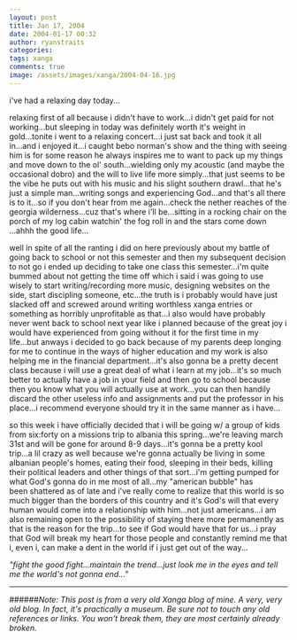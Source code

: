 ```yaml
---
layout: post
title: Jan 17, 2004
date: 2004-01-17 00:32
author: ryanstraits
categories:
tags: xanga
comments: true
image: /assets/images/xanga/2004-04-16.jpg
---
```

i've had a relaxing day today...

<!-- break -->

relaxing first of all because i didn't have to work...i didn't get paid for not working...but sleeping in today was definitely worth it's weight in gold...tonite i went to a relaxing concert...i just sat back and took it all in...and i enjoyed it...i caught bebo norman's show and the thing with seeing him is for some reason he always inspires me to want to pack up my things and move down to the ol' south...wielding only my acoustic (and maybe the occasional dobro) and the will to live life more simply...that just seems to be the vibe he puts out with his music and his slight southern drawl...that he's just a simple man...writing songs and experiencing God...and that's all there is to it...so if you don't hear from me again...check the nether reaches of the georgia wilderness...cuz that's where i'll be...sitting in a rocking chair on the porch of my log cabin watchin' the fog roll in and the stars come down ...ahhh the good life...

well in spite of all the ranting i did on here previously about my battle of going back to school or not this semester and then my subsequent decision to not go i ended up deciding to take one class this semester...i'm quite bummed about not getting the time off which i said i was going to use wisely to start writing/recording more music, designing websites on the side, start discipling someone, etc...the truth is i probably would have just slacked off and screwed around writing worthless xanga entries or something as horribly unprofitable as that...i also would have probably never went back to school next year like i planned because of the great joy i would have experienced from going without it for the first time in my life...but anways i decided to go back because of my parents deep longing for me to continue in the ways of higher education and my work is also helping me in the financial department...it's also gonna be a pretty decent class because i will use a great deal of what i learn at my job...it's so much better to actually have a job in your field and then go to school because then you know what you will actually use at work...you can then handily discard the other useless info and assignments and put the professor in his place...i recommend everyone should try it in the same manner as i have...

so this week i have officially decided that i will be going w/ a group of kids from six:forty on a missions trip to albania this spring...we're leaving march 31st and will be gone for around 8-9 days...it's gonna be a pretty kool trip...a lil crazy as well because we're gonna actually be living in some albanian people's homes, eating their food, sleeping in their beds, killing their political leaders and other things of that sort...i'm getting pumped for what God's gonna do in me most of all...my "american bubble" has been shattered as of late and i've really come to realize that this world is so much bigger than the borders of this country and it's God's will that every human would come into a relationship with him...not just americans...i am also remaining open to the possibility of staying there more permanently as that is the reason for the trip...to see if God would have that for us...i pray that God will break my heart for those people and constantly remind me that i, even i, can make a dent in the world if i just get out of the way...

<em>"fight the good fight...maintain the trend...just look me in the eyes and tell me the world's not gonna end..."</em>

---

######*Note: This post is from a very old Xanga blog of mine. A very, very old blog. In fact, it's practically a museum. Be sure not to touch any old references or links. You won't break them, they are most certainly already broken.*